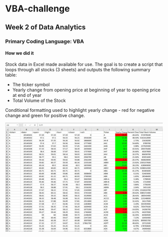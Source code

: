 # VBA-challenge
## Week 2 of Data Analytics
### Primary Coding Language: VBA

#### How we did it
Stock data in Excel made available for use.  The goal is to create a script that loops through all stocks (3 sheets) and outputs the following summary table: 
  - The ticker symbol
  - Yearly change from opening price at beginning of year to opening price at end of year
  - Total Volume of the Stock
  
Conditional formatting used to highlight yearly change - red for negative change and green for positive change.

![2014_Data](https://github.com/tanazimmer/VBA-challenge/blob/master/2014_Data.jpg)

